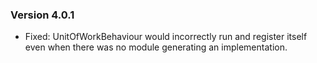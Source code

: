 ### Version 4.0.1

- Fixed: UnitOfWorkBehaviour would incorrectly run and register itself even when there was no module generating an implementation.